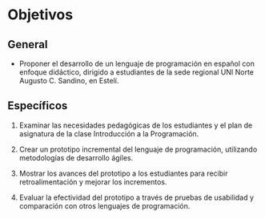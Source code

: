 # Objetivos

## General

- Proponer el desarrollo de un lenguaje de programación en español con enfoque didáctico, dirigido a estudiantes de la sede regional UNI Norte Augusto C. Sandino, en Estelí.

## Específicos

1) Examinar las necesidades pedagógicas de los estudiantes y el plan de asignatura de la clase Introducción a la Programación.

2) Crear un prototipo incremental del lenguaje de programación, utilizando metodologías de desarrollo ágiles.

3) Mostrar los avances del prototipo a los estudiantes para recibir retroalimentación y mejorar los incrementos.

4) Evaluar la efectividad del prototipo a través de pruebas de usabilidad y comparación con otros lenguajes de programación.
